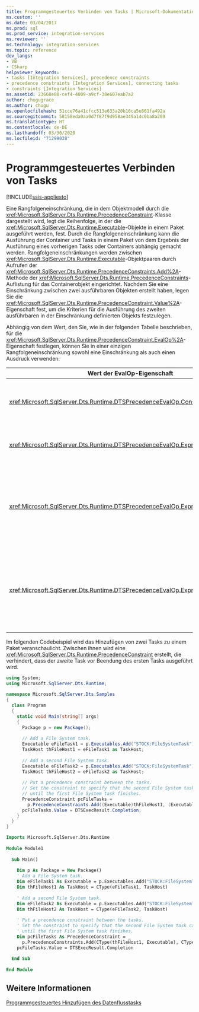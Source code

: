 ```yaml
---
title: Programmgesteuertes Verbinden von Tasks | Microsoft-Dokumentation
ms.custom: ''
ms.date: 03/04/2017
ms.prod: sql
ms.prod_service: integration-services
ms.reviewer: ''
ms.technology: integration-services
ms.topic: reference
dev_langs:
- VB
- CSharp
helpviewer_keywords:
- tasks [Integration Services], precedence constraints
- precedence constraints [Integration Services], connecting tasks
- constraints [Integration Services]
ms.assetid: 23668e88-cef4-4009-a9cf-38e607eab7a2
author: chugugrace
ms.author: chugu
ms.openlocfilehash: 51cce76a41cfcc513e633a20b16ca5e861fa492a
ms.sourcegitcommit: 58158eda0aa0d7f87f9d958ae349a14c0ba8a209
ms.translationtype: HT
ms.contentlocale: de-DE
ms.lasthandoff: 03/30/2020
ms.locfileid: "71299038"
---
```

# <a name="connecting-tasks-programmatically"></a>Programmgesteuertes Verbinden von Tasks

[!INCLUDE[ssis-appliesto](../../includes/ssis-appliesto-ssvrpluslinux-asdb-asdw-xxx.md)]


  Eine Rangfolgeneinschränkung, die in dem Objektmodell durch die <xref:Microsoft.SqlServer.Dts.Runtime.PrecedenceConstraint>-Klasse dargestellt wird, legt die Reihenfolge, in der die <xref:Microsoft.SqlServer.Dts.Runtime.Executable>-Objekte in einem Paket ausgeführt werden, fest. Durch die Rangfolgeneinschränkung kann die Ausführung der Container und Tasks in einem Paket von dem Ergebnis der Ausführung eines vorherigen Tasks oder Containers abhängig gemacht werden. Rangfolgeneinschränkungen werden zwischen <xref:Microsoft.SqlServer.Dts.Runtime.Executable>-Objektpaaren durch Aufrufen der <xref:Microsoft.SqlServer.Dts.Runtime.PrecedenceConstraints.Add%2A>-Methode der <xref:Microsoft.SqlServer.Dts.Runtime.PrecedenceConstraints>-Auflistung für das Containerobjekt eingerichtet. Nachdem Sie eine Einschränkung zwischen zwei ausführbaren Objekten erstellt haben, legen Sie die <xref:Microsoft.SqlServer.Dts.Runtime.PrecedenceConstraint.Value%2A>-Eigenschaft fest, um die Kriterien für die Ausführung des zweiten ausführbaren in der Einschränkung definierten Objekts festzulegen.  
  
 Abhängig von dem Wert, den Sie, wie in der folgenden Tabelle beschrieben, für die <xref:Microsoft.SqlServer.Dts.Runtime.PrecedenceConstraint.EvalOp%2A>-Eigenschaft festlegen, können Sie in einer einzigen Rangfolgeneinschränkung sowohl eine Einschränkung als auch einen Ausdruck verwenden:  
  
|Wert der EvalOp-Eigenschaft|BESCHREIBUNG|  
|----------------------------------|-----------------|  
|<xref:Microsoft.SqlServer.Dts.Runtime.DTSPrecedenceEvalOp.Constraint>|Gibt an, dass das Ausführungsergebnis bestimmt, ob der eingeschränkte Container oder Task ausgeführt wird. Legen Sie für die <xref:Microsoft.SqlServer.Dts.Runtime.PrecedenceConstraint.Value%2A>-Eigenschaft von <xref:Microsoft.SqlServer.Dts.Runtime.PrecedenceConstraint> den gewünschten Wert aus der <xref:Microsoft.SqlServer.Dts.Runtime.DTSExecResult>-Enumeration fest.|  
|<xref:Microsoft.SqlServer.Dts.Runtime.DTSPrecedenceEvalOp.Expression>|Gibt an, dass der Wert eines Ausdrucks bestimmt, ob der eingeschränkte Container oder Task ausgeführt wird. Legen Sie die <xref:Microsoft.SqlServer.Dts.Runtime.PrecedenceConstraint.Expression%2A>-Eigenschaft von <xref:Microsoft.SqlServer.Dts.Runtime.PrecedenceConstraint> fest.|  
|<xref:Microsoft.SqlServer.Dts.Runtime.DTSPrecedenceEvalOp.ExpressionAndConstraint>|Gibt an, dass das Einschränkungsergebnis auftreten und der Ausdruck ausgewertet werden muss, damit der eingeschränkte Container oder Task ausgeführt wird. Legen Sie sowohl die <xref:Microsoft.SqlServer.Dts.Runtime.PrecedenceConstraint.Value%2A>- als auch die <xref:Microsoft.SqlServer.Dts.Runtime.PrecedenceConstraint.Expression%2A>-Eigenschaften von <xref:Microsoft.SqlServer.Dts.Runtime.PrecedenceConstraint> fest, und legen Sie die <xref:Microsoft.SqlServer.Dts.Runtime.PrecedenceConstraint.LogicalAnd%2A>-Eigenschaft als **true** fest.|  
|<xref:Microsoft.SqlServer.Dts.Runtime.DTSPrecedenceEvalOp.ExpressionOrConstraint>|Gibt an, dass entweder das Einschränkungsergebnis auftreten oder der Ausdruck ausgewertet werden muss, damit der eingeschränkte Container oder Task ausgeführt wird. Legen Sie sowohl die <xref:Microsoft.SqlServer.Dts.Runtime.PrecedenceConstraint.Value%2A>- als auch die <xref:Microsoft.SqlServer.Dts.Runtime.PrecedenceConstraint.Expression%2A>-Eigenschaften von <xref:Microsoft.SqlServer.Dts.Runtime.PrecedenceConstraint> fest, und legen Sie die <xref:Microsoft.SqlServer.Dts.Runtime.PrecedenceConstraint.LogicalAnd%2A>-Eigenschaft als **false** fest.|  
  
 Im folgenden Codebeispiel wird das Hinzufügen von zwei Tasks zu einem Paket veranschaulicht. Zwischen ihnen wird eine <xref:Microsoft.SqlServer.Dts.Runtime.PrecedenceConstraint> erstellt, die verhindert, dass der zweite Task vor Beendung des ersten Tasks ausgeführt wird.  
  
```csharp  
using System;  
using Microsoft.SqlServer.Dts.Runtime;  
  
namespace Microsoft.SqlServer.Dts.Samples  
{  
  class Program  
  {  
    static void Main(string[] args)  
    {  
      Package p = new Package();  
  
      // Add a File System task.  
      Executable eFileTask1 = p.Executables.Add("STOCK:FileSystemTask");  
      TaskHost thFileHost1 = eFileTask1 as TaskHost;  
  
      // Add a second File System task.  
      Executable eFileTask2 = p.Executables.Add("STOCK:FileSystemTask");  
      TaskHost thFileHost2 = eFileTask2 as TaskHost;  
  
      // Put a precedence constraint between the tasks.  
      // Set the constraint to specify that the second File System task cannot run  
      // until the first File System task finishes.  
      PrecedenceConstraint pcFileTasks =   
        p.PrecedenceConstraints.Add((Executable)thFileHost1, (Executable)thFileHost2);  
      pcFileTasks.Value = DTSExecResult.Completion;  
    }  
  }  
}  
```  
  
```vb  
Imports Microsoft.SqlServer.Dts.Runtime  
  
Module Module1  
  
  Sub Main()  
  
    Dim p As Package = New Package()  
    ' Add a File System task.  
    Dim eFileTask1 As Executable = p.Executables.Add("STOCK:FileSystemTask")  
    Dim thFileHost1 As TaskHost = CType(eFileTask1, TaskHost)  
  
    ' Add a second File System task.  
    Dim eFileTask2 As Executable = p.Executables.Add("STOCK:FileSystemTask")  
    Dim thFileHost2 As TaskHost = CType(eFileTask2, TaskHost)  
  
    ' Put a precedence constraint between the tasks.  
    ' Set the constraint to specify that the second File System task cannot run  
    ' until the first File System task finishes.  
    Dim pcFileTasks As PrecedenceConstraint = _  
      p.PrecedenceConstraints.Add(CType(thFileHost1, Executable), CType(thFileHost2, Executable))  
    pcFileTasks.Value = DTSExecResult.Completion  
  
  End Sub  
  
End Module  
```
  
## <a name="see-also"></a>Weitere Informationen  
 [Programmgesteuertes Hinzufügen des Datenflusstasks](../../integration-services/building-packages-programmatically/adding-the-data-flow-task-programmatically.md)  
  
  
